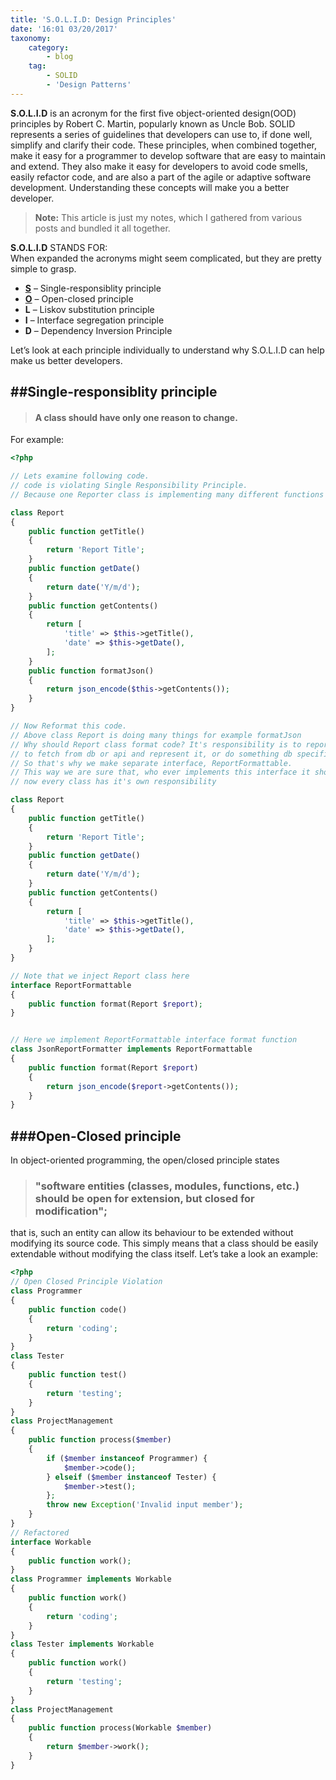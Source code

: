 ```yaml
---
title: 'S.O.L.I.D: Design Principles'
date: '16:01 03/20/2017'
taxonomy:
    category:
        - blog
    tag:
        - SOLID
        - 'Design Patterns'
---
```


**S.O.L.I.D** is an acronym for the first five object-oriented design(OOD) principles by Robert C. Martin, popularly known as Uncle Bob.
SOLID represents a series of guidelines that developers can use to, if done well, simplify and clarify their code. 
These principles, when combined together, make it easy for a programmer to develop software that are easy to 
maintain and extend. They also make it easy for developers to avoid code smells, 
easily refactor code, and are also a part of the agile or adaptive software development.
Understanding these concepts will make you a better developer.

> **Note:** This article is just my notes, which I gathered from various posts and bundled it all together.

**S.O.L.I.D** STANDS FOR:             
When expanded the acronyms might seem complicated, but they are pretty simple to grasp.

* **[S](#single-responsiblity-principle)** – Single-responsiblity principle
* **[O](#open-closed-principle)** – Open-closed principle
* **L** – Liskov substitution principle
* **I** – Interface segregation principle
* **D** – Dependency Inversion Principle

Let’s look at each principle individually to understand why S.O.L.I.D can help make us better developers.


##Single-responsiblity principle
---

> #### A class should have only one reason to change.

For example:

```php
<?php

// Lets examine following code.
// code is violating Single Responsibility Principle.
// Because one Reporter class is implementing many different functions which is not related to each other

class Report
{
    public function getTitle()
    {
        return 'Report Title';
    }
    public function getDate()
    {
        return date('Y/m/d');
    }
    public function getContents()
    {
        return [
            'title' => $this->getTitle(),
            'date' => $this->getDate(),
        ];
    }
    public function formatJson()
    {
        return json_encode($this->getContents());
    }
}

// Now Reformat this code.
// Above class Report is doing many things for example formatJson
// Why should Report class format code? It's responsibility is to report data
// to fetch from db or api and represent it, or do something db specific interactions.
// So that's why we make separate interface, ReportFormattable.
// This way we are sure that, who ever implements this interface it should implement format method too.
// now every class has it's own responsibility

class Report
{
    public function getTitle()
    {
        return 'Report Title';
    }
    public function getDate()
    {
        return date('Y/m/d');
    }
    public function getContents()
    {
        return [
            'title' => $this->getTitle(),
            'date' => $this->getDate(),
        ];
    }
}

// Note that we inject Report class here
interface ReportFormattable
{
    public function format(Report $report);
}


// Here we implement ReportFormattable interface format function
class JsonReportFormatter implements ReportFormattable
{
    public function format(Report $report)
    {
        return json_encode($report->getContents());
    }
}
```

###Open-Closed principle
-----

In object-oriented programming, the open/closed principle states 
> ### "software entities (classes, modules, functions, etc.) should be open for extension, but closed for modification";
that is, such an entity can allow its behaviour to be extended without modifying its source code.
This simply means that a class should be easily extendable without modifying the class itself. 
Let’s take a look an example:

```php
<?php
// Open Closed Principle Violation
class Programmer
{
    public function code()
    {
        return 'coding';
    }
}
class Tester
{
    public function test()
    {
        return 'testing';
    }
}
class ProjectManagement
{
    public function process($member)
    {
        if ($member instanceof Programmer) {
            $member->code();
        } elseif ($member instanceof Tester) {
            $member->test();
        };
        throw new Exception('Invalid input member');
    }
}
// Refactored
interface Workable
{
    public function work();
}
class Programmer implements Workable
{
    public function work()
    {
        return 'coding';
    }
}
class Tester implements Workable
{
    public function work()
    {
        return 'testing';
    }
}
class ProjectManagement
{
    public function process(Workable $member)
    {
        return $member->work();
    }
}

```







